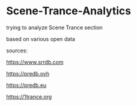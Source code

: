 # Scene-Trance-Analytics
trying to analyze Scene Trance section

based on various open data

sources:

https://www.srrdb.com

https://predb.ovh

https://predb.eu

https://1trance.org



